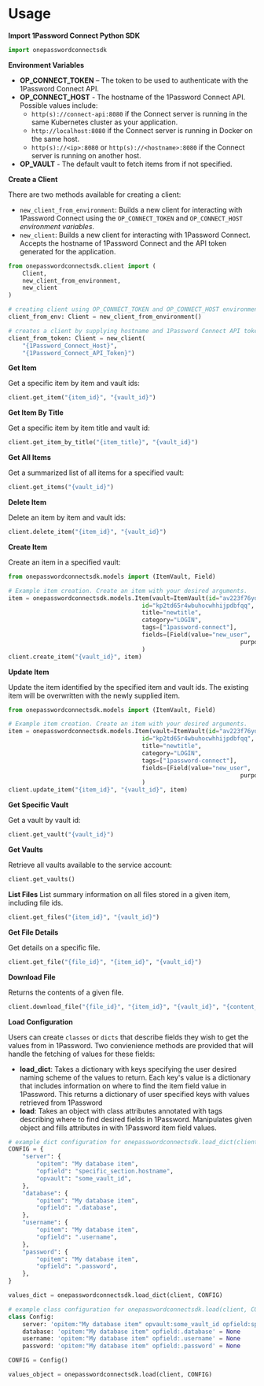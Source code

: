 # Usage

**Import 1Password Connect Python SDK**

```python
import onepasswordconnectsdk
```

**Environment Variables**

- **OP_CONNECT_TOKEN** – The token to be used to authenticate with the 1Password Connect API.
- **OP_CONNECT_HOST** - The hostname of the 1Password Connect API.
  Possible values include:
  - `http(s)://connect-api:8080` if the Connect server is running in the same Kubernetes cluster as your application.
  - `http://localhost:8080` if the Connect server is running in Docker on the same host.
  - `http(s)://<ip>:8080` or `http(s)://<hostname>:8080` if the Connect server is running on another host.
- **OP_VAULT** - The default vault to fetch items from if not specified.

**Create a Client**

There are two methods available for creating a client:

- `new_client_from_environment`: Builds a new client for interacting with 1Password Connect using the `OP_CONNECT_TOKEN` and `OP_CONNECT_HOST` _environment variables_.
- `new_client`: Builds a new client for interacting with 1Password Connect. Accepts the hostname of 1Password Connect and the API token generated for the application.

```python
from onepasswordconnectsdk.client import (
    Client,
    new_client_from_environment,
    new_client
)

# creating client using OP_CONNECT_TOKEN and OP_CONNECT_HOST environment variables
client_from_env: Client = new_client_from_environment()

# creates a client by supplying hostname and 1Password Connect API token
client_from_token: Client = new_client(
    "{1Password_Connect_Host}",
    "{1Password_Connect_API_Token}")
```

**Get Item**

Get a specific item by item and vault ids:

```python
client.get_item("{item_id}", "{vault_id}")
```

**Get Item By Title**

Get a specific item by item title and vault id:

```python
client.get_item_by_title("{item_title}", "{vault_id}")
```

**Get All Items**

Get a summarized list of all items for a specified vault:

```python
client.get_items("{vault_id}")
```

**Delete Item**

Delete an item by item and vault ids:

```python
client.delete_item("{item_id}", "{vault_id}")
```

**Create Item**

Create an item in a specified vault:

```python
from onepasswordconnectsdk.models import (ItemVault, Field)

# Example item creation. Create an item with your desired arguments.
item = onepasswordconnectsdk.models.Item(vault=ItemVault(id="av223f76ydutdngislnkbz6z5u"),
                                      id="kp2td65r4wbuhocwhhijpdbfqq",
                                      title="newtitle",
                                      category="LOGIN",
                                      tags=["1password-connect"],
                                      fields=[Field(value="new_user",
                                                                  purpose="USERNAME")],
                                      )
client.create_item("{vault_id}", item)
```

**Update Item**

Update the item identified by the specified item and vault ids. The existing item will be overwritten with the newly supplied item.

```python
from onepasswordconnectsdk.models import (ItemVault, Field)

# Example item creation. Create an item with your desired arguments.
item = onepasswordconnectsdk.models.Item(vault=ItemVault(id="av223f76ydutdngislnkbz6z5u"),
                                      id="kp2td65r4wbuhocwhhijpdbfqq",
                                      title="newtitle",
                                      category="LOGIN",
                                      tags=["1password-connect"],
                                      fields=[Field(value="new_user",
                                                                  purpose="USERNAME")],
                                      )
client.update_item("{item_id}", "{vault_id}", item)
```

**Get Specific Vault**

Get a vault by vault id:

```python
client.get_vault("{vault_id}")
```

**Get Vaults**

Retrieve all vaults available to the service account:

```python
client.get_vaults()
```

**List Files**
List summary information on all files stored in a given item, including file ids.

```python
client.get_files("{item_id}", "{vault_id}")
```

**Get File Details**

Get details on a specific file.

```python
client.get_file("{file_id}", "{item_id}", "{vault_id}")
```

**Download File**

Returns the contents of a given file.

```python
client.download_file("{file_id}", "{item_id}", "{vault_id}", "{content_path}")
```

**Load Configuration**

Users can create `classes` or `dicts` that describe fields they wish to get the values from in 1Password. Two convienience methods are provided that will handle the fetching of values for these fields:

- **load_dict**: Takes a dictionary with keys specifying the user desired naming scheme of the values to return. Each key's value is a dictionary that includes information on where to find the item field value in 1Password. This returns a dictionary of user specified keys with values retrieved from 1Password
- **load**: Takes an object with class attributes annotated with tags describing where to find desired fields in 1Password. Manipulates given object and fills attributes in with 1Password item field values.

```python
# example dict configuration for onepasswordconnectsdk.load_dict(client, CONFIG)
CONFIG = {
    "server": {
        "opitem": "My database item",
        "opfield": "specific_section.hostname",
        "opvault": "some_vault_id",
    },
    "database": {
        "opitem": "My database item",
        "opfield": ".database",
    },
    "username": {
        "opitem": "My database item",
        "opfield": ".username",
    },
    "password": {
        "opitem": "My database item",
        "opfield": ".password",
    },
}

values_dict = onepasswordconnectsdk.load_dict(client, CONFIG)
```

```python
# example class configuration for onepasswordconnectsdk.load(client, CONFIG)
class Config:
    server: 'opitem:"My database item" opvault:some_vault_id opfield:specific_section.hostname' = None
    database: 'opitem:"My database item" opfield:.database' = None
    username: 'opitem:"My database item" opfield:.username' = None
    password: 'opitem:"My database item" opfield:.password' = None

CONFIG = Config()

values_object = onepasswordconnectsdk.load(client, CONFIG)
```
